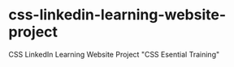 # css-linkedin-learning-website-project
CSS LinkedIn Learning Website Project "CSS Esential Training"
